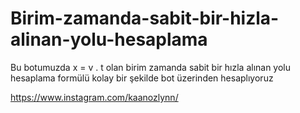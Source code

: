 # Birim-zamanda-sabit-bir-hizla-alinan-yolu-hesaplama
Bu botumuzda x = v . t olan birim zamanda sabit bir hızla alınan yolu hesaplama formülü kolay bir şekilde bot üzerinden hesaplıyoruz

https://www.instagram.com/kaanozlynn/
